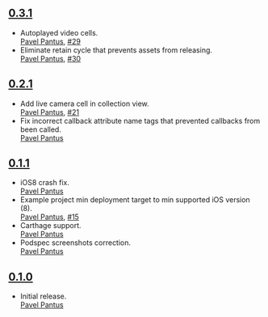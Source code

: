 ## [0.3.1](https://github.com/pantuspavel/PPAssetsActionController/releases/tag/0.3.1)
* Autoplayed video cells.  
  [Pavel Pantus](https://github.com/pantuspavel),  [#29](https://github.com/pantuspavel/PPAssetsActionController/pull/29)
* Eliminate retain cycle that prevents assets from releasing.  
  [Pavel Pantus](https://github.com/pantuspavel),  [#30](https://github.com/pantuspavel/PPAssetsActionController/pull/30)

## [0.2.1](https://github.com/pantuspavel/PPAssetsActionController/releases/tag/0.2.1)
* Add live camera cell in collection view.  
  [Pavel Pantus](https://github.com/pantuspavel),  [#21](https://github.com/pantuspavel/PPAssetsActionController/pull/21)
* Fix incorrect callback attribute name tags that prevented callbacks from been called.  
  [Pavel Pantus](https://github.com/pantuspavel)

## [0.1.1](https://github.com/pantuspavel/PPAssetsActionController/releases/tag/0.1.1)
* iOS8 crash fix.  
  [Pavel Pantus](https://github.com/pantuspavel)
* Example project min deployment target to min supported iOS version (8).  
  [Pavel Pantus](https://github.com/pantuspavel),  [#15](https://github.com/pantuspavel/PPAssetsActionController/pull/15)
* Carthage support.  
  [Pavel Pantus](https://github.com/pantuspavel)
* Podspec screenshots correction.  
  [Pavel Pantus](https://github.com/pantuspavel)

## [0.1.0](https://github.com/pantuspavel/PPAssetsActionController/releases/tag/0.1.0)
* Initial release.  
  [Pavel Pantus](https://github.com/pantuspavel)
